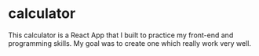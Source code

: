 # calculator
This calculator is a React App that I built to practice my front-end and programming skills. My goal was to create one which really work very well.
